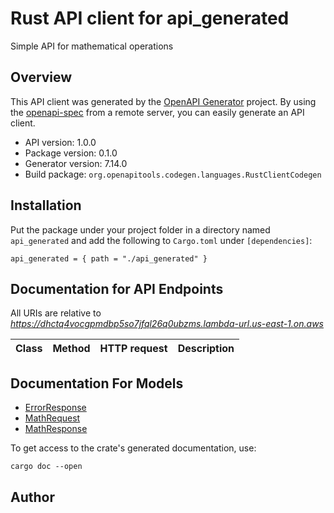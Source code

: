 # Rust API client for api_generated

Simple API for mathematical operations


## Overview

This API client was generated by the [OpenAPI Generator](https://openapi-generator.tech) project.  By using the [openapi-spec](https://openapis.org) from a remote server, you can easily generate an API client.

- API version: 1.0.0
- Package version: 0.1.0
- Generator version: 7.14.0
- Build package: `org.openapitools.codegen.languages.RustClientCodegen`

## Installation

Put the package under your project folder in a directory named `api_generated` and add the following to `Cargo.toml` under `[dependencies]`:

```
api_generated = { path = "./api_generated" }
```

## Documentation for API Endpoints

All URIs are relative to *https://dhctq4vocgpmdbp5so7jfql26q0ubzms.lambda-url.us-east-1.on.aws*

Class | Method | HTTP request | Description
------------ | ------------- | ------------- | -------------


## Documentation For Models

 - [ErrorResponse](docs/ErrorResponse.md)
 - [MathRequest](docs/MathRequest.md)
 - [MathResponse](docs/MathResponse.md)


To get access to the crate's generated documentation, use:

```
cargo doc --open
```

## Author


